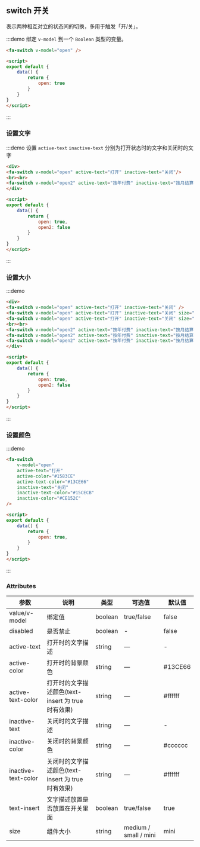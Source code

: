 ## switch 开关
表示两种相互对立的状态间的切换，多用于触发「开/关」。


:::demo 绑定 `v-model` 到一个 `Boolean` 类型的变量。 
```html
<fa-switch v-model="open" />

<script>
export default {
    data() {
        return {
            open: true
        }       
    }
}
</script>
```
:::


### 设置文字
:::demo 设置 `active-text` `inactive-text` 分别为打开状态时的文字和关闭时的文字 
```html
<div>
<fa-switch v-model="open" active-text="打开" inactive-text="关闭"/>
<br><br>
<fa-switch v-model="open2" active-text="按年付费" inactive-text="按月结算" :text-insert="false"/>
</div>

<script>
export default {
    data() {
        return {
            open: true,
            open2: false
        }       
    }
}
</script>
```
:::

### 设置大小
:::demo 
```html
<div>
<fa-switch v-model="open" active-text="打开" inactive-text="关闭" />
<fa-switch v-model="open" active-text="打开" inactive-text="关闭" size="small"/>
<fa-switch v-model="open" active-text="打开" inactive-text="关闭" size="medium"/>
<br><br>
<fa-switch v-model="open2" active-text="按年付费" inactive-text="按月结算" :text-insert="false"/>
<fa-switch v-model="open2" active-text="按年付费" inactive-text="按月结算" :text-insert="false"  size="small"/>
<fa-switch v-model="open2" active-text="按年付费" inactive-text="按月结算" :text-insert="false"  size="medium"/>
</div>

<script>
export default {
    data() {
        return {
            open: true,
            open2: false
        }       
    }
}
</script>
```
:::

### 设置颜色
:::demo
```html
<fa-switch 
    v-model="open" 
    active-text="打开" 
    active-color="#1583CE" 
    active-text-color="#13CE66" 
    inactive-text="关闭" 
    inactive-text-color="#15CECB" 
    inactive-color="#CE152C"
/>

<script>
export default {
    data() {
        return {
            open: true,
        }       
    }
}
</script>
```
:::



### Attributes
| 参数      | 说明    | 类型      | 可选值       | 默认值   |
|---------- |-------- |---------- |-------------  |-------- |
| value/v-model     | 绑定值   | boolean  |   true/false            |    false     |
| disabled     | 是否禁止   | boolean    | - |     false   |   |
| active-text     | 打开时的文字描述   | string    | — | -   |
| active-color     | 打开时的背景颜色   | string    | — | #13CE66   |
| active-text-color     | 打开时的文字描述颜色(text-insert 为 true 时有效果)   | string    | — | #ffffff   |
| inactive-text     | 关闭时的文字描述   | string    | — | -   |
| inactive-color     | 关闭时的背景颜色   | string    | — | #cccccc   |
| inactive-text-color     | 关闭时的文字描述颜色(text-insert 为 true 时有效果)   | string    | — | #ffffff   |
| text-insert     | 文字描述放置是否放置在开关里面   | boolean    | true/false | true   |
| size     | 组件大小   | string    | medium / small / mini | mini   |

